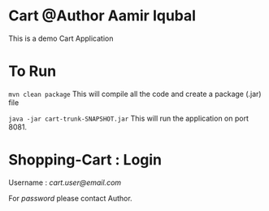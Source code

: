 # Cart @Author Aamir Iqubal
This is a demo Cart Application

# To Run
`mvn clean package` This will compile all the code and create a package (.jar) file

`java -jar cart-trunk-SNAPSHOT.jar` This will run the application on port 8081.

# Shopping-Cart : Login
  Username : _cart.user@email.com_
  
  For _password_ please contact Author.
